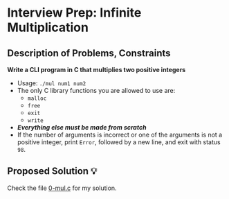 # Interview Prep: Infinite Multiplication

## Description of Problems, Constraints

**Write a CLI program in C that multiplies two positive integers**

* Usage: `./mul num1 num2`
* The only C library functions you are allowed to use are:
    * `malloc`
    * `free`
    * `exit`
    * `write`
* **_Everything else must be made from scratch_**
* If the number of arguments is incorrect or one of the arguments is not a positive integer, print `Error`, followed by a new line, and exit with status `98`.

## Proposed Solution 💡

Check the file [0-mul.c](./0-mul.c) for my solution.
